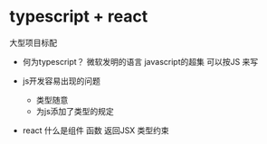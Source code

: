 # typescript + react
大型项目标配

- 何为typescript？
    微软发明的语言
    javascript的超集
    可以按JS 来写

- js开发容易出现的问题
    - 类型随意
    - 为js添加了类型的规定 

- react 什么是组件
    函数 返回JSX
    类型约束
    